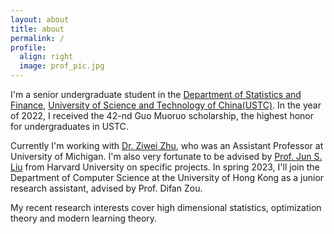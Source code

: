 ```yaml
---
layout: about
title: about
permalink: /
profile:
  align: right
  image: prof_pic.jpg
---
```


I'm a senior undergraduate student in the <a href="https://bs.ustc.edu.cn">Department of Statistics and Finance</a>, <a href="https://www.ustc.edu.cn">University of Science and Technology of China(USTC)</a>. In the year of 2022, I received the 42-nd Guo Muoruo scholarship, the highest honor for undergraduates in USTC. 

Currently I'm working with <a href="purplebamboo1993.github.io">Dr. Ziwei Zhu</a>, who was an Assistant Professor at University of Michigan. I'm also very fortunate to be advised by <a href="https://sites.harvard.edu/junliu/">Prof. Jun S. Liu<a> from Harvard University on specific projects. 
In spring 2023, I'll join the Department of Computer Science at the University of Hong Kong as a junior research assistant, advised by Prof. Difan Zou. 

My recent research interests cover high dimensional statistics, optimization theory and modern learning theory. 
